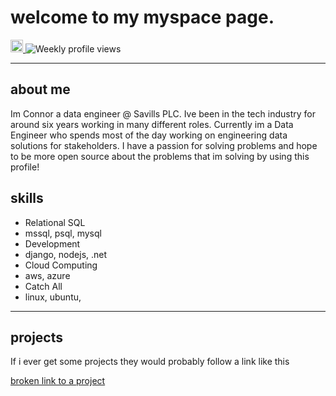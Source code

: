# welcome to my myspace page.  

<p align="justify">
	<a href="https://www.linkedin.com/in/connorwilloughby">
		<img src="https://img.shields.io/badge/linkedin-%230077B5.svg?&style=for-the-badge&logo=linkedin&logoColor=white" height=20>
	</a> 
	<img src="https://gpvc.arturio.dev/connorwilloughby" alt="Weekly profile views"> 
</p>

----

## about me 

Im Connor a data engineer @ Savills PLC. Ive been in the tech industry for around six years working in many different roles. Currently im a Data Engineer who spends most of the day working on engineering data solutions for stakeholders. I have a passion for solving problems and hope to be more open source about the problems that im solving by using this profile! 

## skills 

 - Relational SQL 
  -  mssql, psql, mysql
 - Development
  - django, nodejs, .net
 - Cloud Computing 
  - aws, azure
 - Catch All
  - linux, ubuntu, 

----

## projects 

If i ever get some projects they would probably follow a link like this

[broken link to a project](/project/read_me.md)
